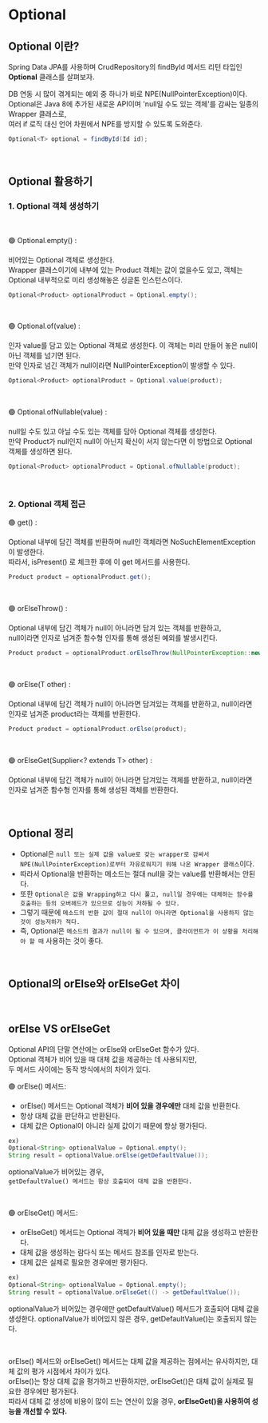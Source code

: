 # Optional

## Optional 이란?
Spring Data JPA를 사용하며 CrudRepository의 findById 메서드 리턴 타입인 **Optional** 클래스를 살펴보자.

DB 연동 시 많이 겪게되는 예외 중 하나가 바로 NPE(NullPointerException)이다.<br>
Optional은 Java 8에 추가된 새로운 API이며 'null일 수도 있는 객체'를 감싸는 일종의 Wrapper 클래스로, <br> 여러 if 로직 대신 언어 차원에서 NPE를 방지할 수 있도록 도와준다.

```java
Optional<T> optional = findById(Id id);
```

<br>

## Optional 활용하기 

### **1. Optional 객체 생성하기**

<br>

🟢 Optional.empty() :

비어있는 Optional 객체로 생성한다. <br>
Wrapper 클래스이기에 내부에 있는 Product 객체는 값이 없을수도 있고, 객체는 Optional 내부적으로 미리 생성해놓은 싱글톤 인스턴스이다.
```java
Optional<Product> optionalProduct = Optional.empty();
 ```

 <br>

🟢 Optional.of(value) :

인자 value를 담고 있는 Optional 객체로 생성한다. 이 객체는 미리 만들어 놓은 null이 아닌 객체를 넘기면 된다. <br> 만약 인자로 넘긴 객체가 null이라면 NullPointerException이 발생할 수 있다.

```java
Optional<Product> optionalProduct = Optional.value(product);
```

 <br>

🟢 Optional.ofNullable(value) :

null일 수도 있고 아닐 수도 있는 객체를 담아 Optional 객체를 생성한다. <br> 만약 Product가 null인지 null이 아닌지 확신이 서지 않는다면 이 방법으로 Optional 객체를 생성하면 된다.

```java
Optional<Product> optionalProduct = Optional.ofNullable(product);
 ```

 <br>

### **2. Optional 객체 접근**


🟢 get() :

Optional 내부에 담긴 객체를 반환하며 null인 객체라면 NoSuchElementException이 발생한다.<br> 따라서, isPresent() 로 체크한 후에 이 get 메서드를 사용한다.

```java
Product product = optionalProduct.get();
```

 <br>

 🟢 orElseThrow() :

Optional 내부에 담긴 객체가 null이 아니라면 담겨 있는 객체를 반환하고,<br> null이라면 인자로 넘겨준 함수형 인자를 통해 생성된 예외를 발생시킨다.
```java
Product product = optionalProduct.orElseThrow(NullPointerException::new);
 ```

 <br>

🟢 orElse(T other) :

Optional 내부에 담긴 객체가 null이 아니라면 담겨있는 객체를 반환하고, null이라면 인자로 넘겨준 product라는 객체를 반환한다.
```java
Product product = optionalProduct.orElse(product);
 ```

  <br>

 🟢 orElseGet(Supplier<? extends T> other) :

Optional 내부에 담긴 객체가 null이 아니라면 담겨있는 객체를 반환하고, null이라면 인자로 넘겨준 함수형 인자를 통해 생성된 객체를 반환한다.

 <br>

## Optional 정리

  * Optional은 `null 또는 실제 값을 value로 갖는 wrapper로 감싸서 NPE(NullPointerException)로부터 자유로워지기 위해 나온 Wrapper 클래스`이다. 
  * 따라서 Optional을 반환하는 메소드는 절대 null을 갖는 value를 반환해서는 안된다. 
  * 또한 `Optional은 값을 Wrapping하고 다시 풀고, null일 경우에는 대체하는 함수를 호출하는 등의 오버헤드가 있으므로 성능이 저하될 수 있다.` 
  * 그렇기 때문에 `메소드의 반환 값이 절대 null이 아니라면 Optional을 사용하지 않는 것이 성능저하가 적다.` 
  * 즉, Optional은 `메소드의 결과가 null이 될 수 있으며, 클라이언트가 이 상황을 처리해야 할 때` 사용하는 것이 좋다.

<br>

## Optional의 orElse와 orElseGet 차이

<br>

## orElse VS orElseGet
Optional API의 단말 연산에는 orElse와 orElseGet 함수가 있다. <br> 
 Optional 객체가 비어 있을 때 대체 값을 제공하는 데 사용되지만, <br> 두 메서드 사이에는 동작 방식에서의 차이가 있다.


🟢 orElse() 메서드:
- orElse() 메서드는 Optional 객체가 **비어 있을 경우에만** 대체 값을 반환한다.
- 항상 대체 값을 판단하고 반환된다.
- 대체 값은 Optional이 아니라 실제 값이기 때문에 항상 평가된다.

```java
ex)
Optional<String> optionalValue = Optional.empty();
String result = optionalValue.orElse(getDefaultValue());
```

optionalValue가 비어있는 경우, <br> `getDefaultValue() 메서드는 항상 호출되어 대체 값을 반환한다.`

<br>

🟢 orElseGet() 메서드:
- orElseGet() 메서드는 Optional 객체가 **비어 있을 때만** 대체 값을 생성하고 반환한다.
- 대체 값을 생성하는 람다식 또는 메서드 참조를 인자로 받는다.
- 대체 값은 실제로 필요한 경우에만 평가된다.

```java
ex)
Optional<String> optionalValue = Optional.empty();
String result = optionalValue.orElseGet(() -> getDefaultValue());
```

optionalValue가 비어있는 경우에만 getDefaultValue() 메서드가 호출되어 대체 값을 생성한다. optionalValue가 비어있지 않은 경우, getDefaultValue()는 호출되지 않는다.

<br>

orElse() 메서드와 orElseGet() 메서드는 대체 값을 제공하는 점에서는 유사하지만, 대체 값의 평가 시점에서 차이가 있다.  <br> orElse()는 항상 대체 값을 평가하고 반환하지만, orElseGet()은 대체 값이 실제로 필요한 경우에만 평가된다. <br> 따라서 대체 값 생성에 비용이 많이 드는 연산이 있을 경우, **orElseGet()을 사용하여 성능을 개선할 수 있다.**
